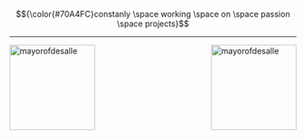 $${\color{#70A4FC}constanly \space working \space on \space passion \space projects}$$

<hr/>

<img align="left" height=150 src="https://github-readme-stats.vercel.app/api/top-langs?username=mayorofdesalle&show_icons=true&theme=tokyonight&locale=en&layout=compact" alt="mayorofdesalle" />

<img align="right" height=150 src="https://github-readme-stats.vercel.app/api?username=mayorofdesalle&show_icons=true&theme=tokyonight&locale=en&layout=compact" alt="mayorofdesalle" />

